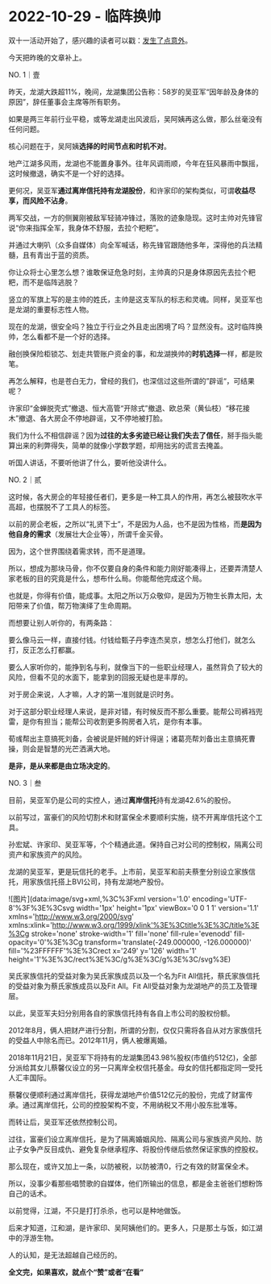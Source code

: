 # 2022-10-29 - 临阵换帅

双十一活动开始了，感兴趣的读者可以戳：[发生了点意外](http://mp.weixin.qq.com/s?__biz=MzI1MzI4MDk5NA==&mid=2247491663&idx=1&sn=644c5b540cefcd0b0fa3278124d024a0&chksm=e9d477c2dea3fed4c4676100b4479f93a11f6ec3a122a79269bcc3fc347ee85dac8646731a56&scene=21#wechat_redirect)。

今天把昨晚的文章补上。

NO. 1｜壹

昨天，龙湖大跌超11%，晚间，龙湖集团公告称：58岁的吴亚军“因年龄及身体的原因”，辞任董事会主席等所有职务。

如果是两三年前行业平稳，或等龙湖走出风波后，吴阿姨再这么做，那么丝毫没有任何问题。

核心问题在于，吴阿姨**选择的时间节点和时机不对**。

地产江湖多风雨，龙湖也不能置身事外。往年风调雨顺，今年在狂风暴雨中飘摇，这时候撤退，确实不是一个好的选择。

更何况，吴亚军**通过离岸信托持有龙湖股份**，和许家印的架构类似，可谓**收益尽享，而风险不沾身**。

两军交战，一方的侧翼刚被敌军轻骑冲锋过，落败的迹象隐现。这时主帅对先锋官说“你来指挥全军，我身体不舒服，去拉个粑粑”。

并通过大喇叭（众多自媒体）向全军喊话，称先锋官跟随他多年，深得他的兵法精髓，且有青出于蓝的资质。

你让众将士心里怎么想？谁敢保证危急时刻，主帅真的只是身体原因先去拉个粑粑，而不是临阵逃脱？

竖立的军旗上写的是主帅的姓氏，主帅是这支军队的标志和灵魂。同样，吴亚军也是龙湖的重要标志性人物。

现在的龙湖，很安全吗？独立于行业之外且走出困境了吗？显然没有。这时临阵换帅，怎么看都不是一个好的选择。

融创换保险柜锁芯、划走共管账户资金的事，和龙湖换帅的**时机选择**一样，都是败笔。

再怎么解释，也是苍白无力，曾经的我们，也深信过这些所谓的”辟谣“，可结果呢？

许家印“金蝉脱壳式”撤退、恒大高管“开除式”撤退、欧总荣（黄仙枝）“移花接木”撤退、各大房企不停地辟谣，又不停地被打脸。

我们为什么不相信辟谣？因为**过往的太多劣迹已经让我们失去了信任**，掰手指头能算出来的利弊得失，简单的就像小学数学题，却用拙劣的谎言去掩盖。

听国人讲话，不要听他讲了什么，要听他没讲什么。

NO. 2｜贰

这时候，各大房企的年轻接任者们，更多是一种工具人的作用，再怎么被鼓吹水平高超，也摆脱不了工具人的标签。

以前的房企老板，之所以“礼贤下士”，不是因为人品，也不是因为性格，而**是因为他自身的需求**（发展壮大企业等），所谓千金买骨。

因为，这个世界围绕着需求转，而不是道理。

所以，想成为那块马骨，你不仅要自身的条件和能力刚好能凑得上，还要弄清楚人家老板的目的究竟是什么，想布什么局。你能帮他完成这个局。

也就是，你得有价值，能成事。太阳之所以万众敬仰，是因为万物生长靠太阳，太阳带来了价值，帮万物演绎了生命周期。

而想要让别人听你的，有两条路：

要么像马云一样，直接付钱。付钱给甄子丹李连杰吴京，想怎么打他们，就怎么打，反正怎么打都赢。

要么人家听你的，能挣到名与利，就像当下的一些职业经理人，虽然背负了较大的风险，但看不见的水面下，能拿到的回报无疑也是丰厚的。

对于房企来说，人才嘛，人才的第一准则就是识时务。

对于这部分职业经理人来说，是非对错，有时候反而不那么重要。能帮公司裤裆兜雷，是你有担当；能帮公司收割更多购房者入坑，是你有本事。

荀彧帮出主意搞死刘备，会被说是奸贼的奸计得逞；诸葛亮帮刘备出主意搞死曹操，则会是智慧的光芒洒满大地。

**是非，是从来都是由立场决定的**。

NO. 3｜叁

目前，吴亚军仍是公司的实控人，通过**离岸信托**持有龙湖42.6%的股份。

以前写过，富豪们的风险切割术和财富保全术要顺利实施，绕不开离岸信托这个工具。

孙宏斌、许家印、吴亚军等，个个精通此道。保持自己对公司的控制权，隔离公司资产和家族资产的风险。

龙湖的吴亚军，更是玩信托的老手。上市前，吴亚军和前夫蔡奎分别设立家族信托，用家族信托搭上BVI公司，持有龙湖地产股份。

![图片](data:image/svg+xml,%3C%3Fxml version='1.0' encoding='UTF-8'%3F%3E%3Csvg width='1px' height='1px' viewBox='0 0 1 1' version='1.1' xmlns='http://www.w3.org/2000/svg' xmlns:xlink='http://www.w3.org/1999/xlink'%3E%3Ctitle%3E%3C/title%3E%3Cg stroke='none' stroke-width='1' fill='none' fill-rule='evenodd' fill-opacity='0'%3E%3Cg transform='translate(-249.000000, -126.000000)' fill='%23FFFFFF'%3E%3Crect x='249' y='126' width='1' height='1'%3E%3C/rect%3E%3C/g%3E%3C/g%3E%3C/svg%3E)

吴氏家族信托的受益对象为吴氏家族成员以及一个名为Fit All信托，蔡氏家族信托的受益对象为蔡氏家族成员以及Fit All。Fit All受益对象为龙湖地产的员工及管理层。

以此，吴亚军夫妇分别用各自的家族信托持有各自上市公司的股权份额。

2012年8月，俩人把财产进行分割，所谓的分割，仅仅只需将各自从对方家族信托的受益人中除名而已。2012年11月，俩人被爆离婚。

2018年11月21日，吴亚军下将持有的龙湖集团43.98%股权(市值约512亿)，全部分派给其女儿蔡馨仪设立的另一只离岸全权信托基金。母女的信托都指定同一受托人汇丰国际。

蔡馨仪便顺利通过离岸信托，获得龙湖地产价值512亿元的股份，完成了财富传承。通过离岸信托，公司的控股架构不变，不用纳税又不用小股东批准等。

而转让后，吴亚军还依然控制公司。

过往，富豪们设立离岸信托，是为了隔离婚姻风险、隔离公司与家族资产风险、防止子女争产反目成仇、避免复杂继承程序、将股份传继后依然保证家族的控股权。

那么现在，或许又加上一条，以防被税，以防被清0，行之有效的财富保全术。

所以，没事少看那些唱赞歌的自媒体，他们所输出的信息，都是金主爸爸们想粉饰自己的话术。

以前觉得，江湖，不只是打打杀杀，也可以是种地做饭。

后来才知道，江和湖，是许家印、吴阿姨他们的。更多人，只是那土与饭，如江湖中的浮游生物。

人的认知，是无法超越自己经历的。

**全文完，如果喜欢，就点个“赞”或者“在看”**